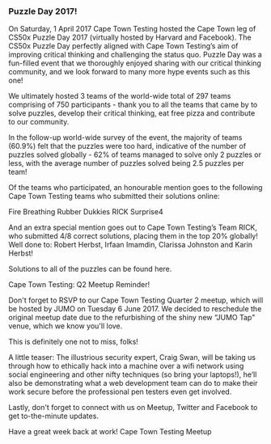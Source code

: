 ### Puzzle Day 2017!

On Saturday, 1 April 2017 Cape Town Testing hosted the Cape Town leg of CS50x Puzzle Day 2017 (virtually hosted by Harvard and Facebook). The CS50x Puzzle Day perfectly aligned with Cape Town Testing’s aim of improving critical thinking and challenging the status quo. Puzzle Day was a fun-filled event that we thoroughly enjoyed sharing with our critical thinking community, and we look forward to many more hype events such as this one!

We ultimately hosted 3 teams of the world-wide total of 297 teams comprising of 750 participants - thank you to all the teams that came by to solve puzzles, develop their critical thinking, eat free pizza and contribute to our community.

In the follow-up world-wide survey of the event, the majority of teams (60.9%) felt that the puzzles were too hard, indicative of the number of puzzles solved globally - 62% of teams managed to solve only 2 puzzles or less, with the average number of puzzles solved being 2.5 puzzles per team!

Of the teams who participated, an honourable mention goes to the following Cape Town Testing teams who submitted their solutions online:

Fire Breathing Rubber Dukkies
RICK
Surprise4

And an extra special mention goes out to Cape Town Testing’s Team RICK, who submitted 4/8 correct solutions, placing them in the top 20% globally! Well done to: Robert Herbst, Irfaan Imamdin, Clarissa Johnston and Karin Herbst!

Solutions to all of the puzzles can be found here.


Cape Town Testing: Q2 Meetup Reminder! 

Don't forget to RSVP to our Cape Town Testing Quarter 2 meetup, which will be hosted by JUMO on Tuesday 6 June 2017. We decided to reschedule the original meetup date due to the refurbishing of the shiny new “JUMO Tap" venue, which we know you'll love.

This is definitely one not to miss, folks!

A little teaser: The illustrious security expert, Craig Swan, will be taking us through how to ethically hack into a machine over a wifi network using social engineering and other nifty techniques (so bring your laptops!), he’ll also be demonstrating what a web development team can do to make their work secure before the professional pen testers even get involved.

Lastly, don't forget to connect with us on Meetup­, Twitter­ and Facebook­ to get to-the-minute updates.

Have a great week back at work!
Cape Town Testing Meetup

